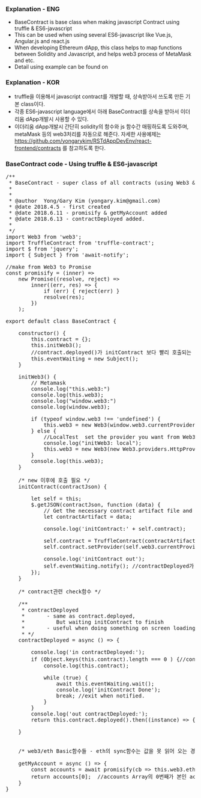 
### Explanation - ENG
 - BaseContract is base class when making javascript Contract using truffle & ES6-javascript
 - This can be used when using several ES6-javascript like Vue.js, Angular.js and react.js
 - When developing Ethereum dApp, this class helps to map functions between Solidity and Javascript, and
   helps web3 process of MetaMask and etc. 
 - Detail using example can be found on 

### Explanation - KOR
 - truffle을 이용해서 javascript contract를 개발할 때, 상속받아서 쓰도록 만든 기본 class이다.
 - 각종 ES6-javascript language에서 아래 BaseContract를 상속을 받아서 이더리움 dApp개발시 사용할 수 있다.
 - 이더리움 dApp개발시 간단히 solidity의 함수와 js 함수간 매핑하도록 도와주며, metaMask 등의 web3처리를 자동으로 해준다.
 자세한 사용예제는 https://github.com/yongarykim/RSTdAppDevEnv/react-frontend/contracts 를 참고하도록 한다.


### BaseContract code - Using truffle & ES6-javascript

<pre>
/**
 * BaseContract - super class of all contracts (using Web3 & TruffleContract)
 *
 * <History>
 * @author  Yong/Gary Kim (yongary.kim@gmail.com)
 * @date 2018.4.5 - first created
 * @date 2018.6.11 - promisify & getMyAccount added
 * @date 2018.6.13 - contractDeployed added.
 *
 */
import Web3 from 'web3';
import TruffleContract from 'truffle-contract';
import $ from 'jquery';
import { Subject } from 'await-notify';

//make from Web3 to Promise
const promisify = (inner) =>
    new Promise((resolve, reject) =>
        inner((err, res) => {
            if (err) { reject(err) }
            resolve(res);
        })
    );

export default class BaseContract {

    constructor() {
        this.contract = {};
        this.initWeb3();
        //contract.deployed()가 initContract 보다 빨리 호출되는 경우용
        this.eventWaiting = new Subject();
    }

    initWeb3() {
        // Metamask
        console.log("this.web3:")
        console.log(this.web3);
        console.log("window.web3:")
        console.log(window.web3);

        if (typeof window.web3 !== 'undefined') {
            this.web3 = new Web3(window.web3.currentProvider);
        } else {
            //LocalTest  set the provider you want from Web3.providers
            console.log("initWeb3: local");
            this.web3 = new Web3(new Web3.providers.HttpProvider("http://127.0.0.1:7545"));
        }
        console.log(this.web3);
    }

    /* new 이후에 호출 필요 */
    initContract(contractJson) {

        let self = this;
        $.getJSON(contractJson, function (data) {
            // Get the necessary contract artifact file and instantiate it with truffle-contract
            let contractArtifact = data;

            console.log('initContract:' + self.contract);

            self.contract = TruffleContract(contractArtifact);
            self.contract.setProvider(self.web3.currentProvider);

            console.log('initContract out');
            self.eventWaiting.notify(); //contractDeployed가 먼저 불렸을 경우 대비.
        });
    }

    /* contract관련 check함수 */

    /**
     * contractDeployed
     *       - same as contract.deployed,
     *          But waiting initContract to finish
     *       - useful when doing something on screen loading..
     * */
    contractDeployed = async () => {

        console.log('in contractDeployed:');
        if (Object.keys(this.contract).length === 0 ) {//contract Empty = initContract수행중
            console.log(this.contract);

            while (true) {
                await this.eventWaiting.wait();
                console.log('initContract Done');
                break; //exit when notified.
            }
        }
        console.log('out contractDeployed:');
        return this.contract.deployed().then((instance) => {return instance;});

    }


    /* web3/eth Basic함수들 - eth의 sync함수는 값을 못 읽어 오는 경우가 발생가능하므로 async함수를 써야 함. */

    getMyAccount = async () => {
        const accounts = await promisify(cb => this.web3.eth.getAccounts(cb));
        return accounts[0];  //accounts Array의 0번째가 본인 account임.
    }
}
</pre>
